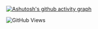 [![Ashutosh's github activity graph](https://github-readme-activity-graph.cyclic.app/graph?username=JorgeFigueroa-Iteso&theme=react-dark)](https://github.com/ashutosh00710/github-readme-activity-graph)

![GitHub Views](https://komarev.com/ghpvc/?username=JorgeFigueroa-Iteso&color=blue)
